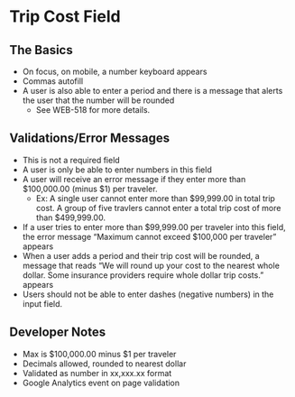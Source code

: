 # Trip Cost Field

## The Basics
* On focus, on mobile, a number keyboard appears
* Commas autofill  
* A user is also able to enter a period and there is a message that alerts the user that the number will be rounded 
    * See WEB-518 for more details.

## Validations/Error Messages

* This is not a required field
* A user is only be able to enter numbers in this field 
* A user will receive an error message if they enter more than $100,000.00 (minus $1) per traveler. 
    * Ex: A single user cannot enter more than $99,999.00 in total trip cost. A group of five travlers cannot enter a total trip cost of more than $499,999.00. 
* If a user tries to enter more than $99,999.00 per traveler into this field, the error message “Maximum cannot exceed $100,000 per traveler” appears
* When a user adds a period and their trip cost will be rounded, a message that reads “We will round up your cost to the nearest whole dollar. Some insurance providers require whole dollar trip costs.” appears
* Users should not be able to enter dashes (negative numbers) in the input field.

## Developer Notes
* Max is $100,000.00 minus $1 per traveler 
* Decimals allowed, rounded to nearest dollar
* Validated as number in xx,xxx.xx format
* Google Analytics event on page validation